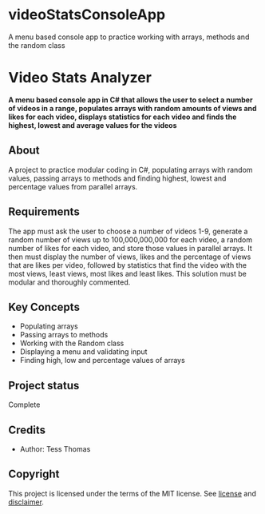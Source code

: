 # videoStatsConsoleApp
A menu based console app to practice working with arrays, methods and the random class
<h1>Video Stats Analyzer</h1>
<p><strong>A menu based console app in C# that allows the user to select a number of videos in a range, populates arrays with random amounts of views and likes for each video, displays statistics for each video and finds the highest, lowest and average values for the videos</strong>
<br/>
  
<h2>About</h2>
A project to practice modular coding in C#, populating arrays with random values, passing arrays to methods and finding highest, lowest and percentage values from parallel arrays. 

<h2>Requirements</h2>

The app must ask the user to choose a number of videos 1-9, generate a random number of views up to 100,000,000,000 for each video, a random number of likes for each video, and store those values in parallel arrays. It then must display the number of views, likes and the percentage of views that are likes per video, followed by statistics that find the video with the most views, least views, most likes and least likes. This solution must be modular and thoroughly commented.

<h2>Key Concepts</h2>

- Populating arrays
- Passing arrays to methods
- Working with the Random class
- Displaying a menu and validating input
- Finding high, low and percentage values of arrays

<h2>Project status</h2>
Complete

<h2>Credits</h2>

- Author: Tess Thomas

<h2>Copyright</h2>
This project is licensed under the terms of the MIT license. See <a href="LICENSE.md">license</a> and <a href="LICENSE.DISCLAIMER.md">disclaimer</a>.
